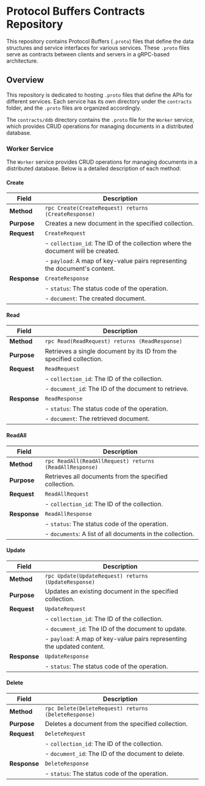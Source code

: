 # Protocol Buffers Contracts Repository

This repository contains Protocol Buffers (`.proto`) files that define the data structures and service interfaces for various services. These `.proto` files serve as contracts between clients and servers in a gRPC-based architecture.

## Overview

This repository is dedicated to hosting `.proto` files that define the APIs for different services. Each service has its own directory under the `contracts` folder, and the `.proto` files are organized accordingly.

The `contracts/ddb` directory contains the `.proto` file for the `Worker` service, which provides CRUD operations for managing documents in a distributed database.

### Worker Service

The `Worker` service provides CRUD operations for managing documents in a distributed database. Below is a detailed description of each method:

#### Create

| Field        | Description                                                                 |
|--------------|-----------------------------------------------------------------------------|
| **Method**   | `rpc Create(CreateRequest) returns (CreateResponse)`                        |
| **Purpose**  | Creates a new document in the specified collection.                         |
| **Request**  | `CreateRequest`                                                             |
|              | - `collection_id`: The ID of the collection where the document will be created. |
|              | - `payload`: A map of key-value pairs representing the document's content.  |
| **Response** | `CreateResponse`                                                            |
|              | - `status`: The status code of the operation.                              |
|              | - `document`: The created document.                                        |

#### Read

| Field        | Description                                                                 |
|--------------|-----------------------------------------------------------------------------|
| **Method**   | `rpc Read(ReadRequest) returns (ReadResponse)`                              |
| **Purpose**  | Retrieves a single document by its ID from the specified collection.        |
| **Request**  | `ReadRequest`                                                               |
|              | - `collection_id`: The ID of the collection.                                |
|              | - `document_id`: The ID of the document to retrieve.                        |
| **Response** | `ReadResponse`                                                              |
|              | - `status`: The status code of the operation.                              |
|              | - `document`: The retrieved document.                                      |

#### ReadAll

| Field        | Description                                                                 |
|--------------|-----------------------------------------------------------------------------|
| **Method**   | `rpc ReadAll(ReadAllRequest) returns (ReadAllResponse)`                     |
| **Purpose**  | Retrieves all documents from the specified collection.                      |
| **Request**  | `ReadAllRequest`                                                            |
|              | - `collection_id`: The ID of the collection.                                |
| **Response** | `ReadAllResponse`                                                           |
|              | - `status`: The status code of the operation.                              |
|              | - `documents`: A list of all documents in the collection.                   |

#### Update

| Field        | Description                                                                 |
|--------------|-----------------------------------------------------------------------------|
| **Method**   | `rpc Update(UpdateRequest) returns (UpdateResponse)`                        |
| **Purpose**  | Updates an existing document in the specified collection.                   |
| **Request**  | `UpdateRequest`                                                             |
|              | - `collection_id`: The ID of the collection.                                |
|              | - `document_id`: The ID of the document to update.                          |
|              | - `payload`: A map of key-value pairs representing the updated content.     |
| **Response** | `UpdateResponse`                                                            |
|              | - `status`: The status code of the operation.                              |

#### Delete

| Field        | Description                                                                 |
|--------------|-----------------------------------------------------------------------------|
| **Method**   | `rpc Delete(DeleteRequest) returns (DeleteResponse)`                        |
| **Purpose**  | Deletes a document from the specified collection.                           |
| **Request**  | `DeleteRequest`                                                             |
|              | - `collection_id`: The ID of the collection.                                |
|              | - `document_id`: The ID of the document to delete.                          |
| **Response** | `DeleteResponse`                                                            |
|              | - `status`: The status code of the operation.                              |
